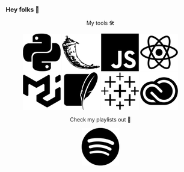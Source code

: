 ### Hey folks 👋

<!--
**titamoto/titamoto** is a ✨ _special_ ✨ repository because its `README.md` (this file) appears on your GitHub profile.

Here are some ideas to get you started:

- 🔭 I’m currently working on ...
- 🌱 I’m currently learning ...
- 👯 I’m looking to collaborate on ...
- 🤔 I’m looking for help with ...
- 💬 Ask me about ...
- 📫 How to reach me: ...
- 😄 Pronouns: ...
- ⚡ Fun fact: ...
-->
<p style="text-align: center;">My tools 🛠️</p>
<p style="text-align: center;"><a href="https://www.python.org/" width="10px" height="10px" title="Python"><img src="icons/python.png" /></a> <a href="https://flask.palletsprojects.com/en/2.3.x/" width="10px" height="10px" title="Flask"><img src="icons/flask.png" /></a> <a href="https://www.javascript.com/" width="10px" height="10px" title="JavaScript"><img src="icons/javascript.png" /></a> <a href="https://react.dev/" width="10px" height="10px" title="React"><img src="icons/react.png" /></a> <a href="https://mui.com/" width="10px" height="10px" title="MUI"><img src="icons/mui.png" /></a> <a href="https://www.sqlite.org/" width="10px" height="10px" title="SQLite"><img src="icons/sqlite.png" /></a> <a href="https://www.tableau.com/" width="10px" height="10px" title="Tableau"><img src="icons/tableau.png" /></a> <a href="https://www.adobe.com/creativecloud.html" width="10px" height="10px" title="Adobe"><img src="icons/adobe_cc.png" /></a></p>

<p style="text-align: center;">Check my playlists out 🎵</p>
<p style="text-align: center;"><a href="https://open.spotify.com/user/kl4xfi4lpihuljak3tg329sjz?si=4c17e4e2fde4470e" width="10px" height="10px" title="Spotify"><img src="icons/spotify.png" /></a></p>